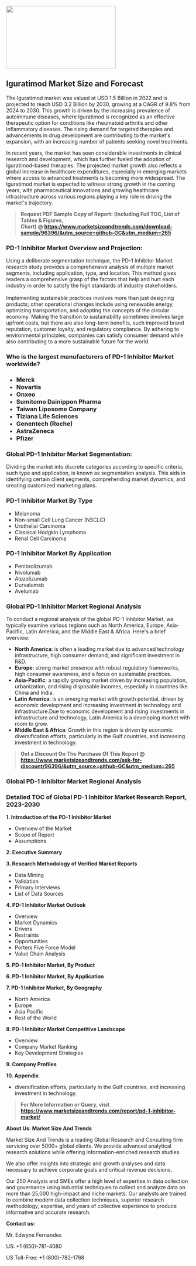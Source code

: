 <p><img class="alignnone size-medium wp-image-20088" src="https://ffe5etoiles.com/wp-content/uploads/2024/12/MST1-300x171.png" alt="" width="300" height="171" /></p><h2>Iguratimod Market Size and Forecast</h2><p>The Iguratimod market was valued at USD 1.5 Billion in 2022 and is projected to reach USD 3.2 Billion by 2030, growing at a CAGR of 9.8% from 2024 to 2030. This growth is driven by the increasing prevalence of autoimmune diseases, where Iguratimod is recognized as an effective therapeutic option for conditions like rheumatoid arthritis and other inflammatory diseases. The rising demand for targeted therapies and advancements in drug development are contributing to the market's expansion, with an increasing number of patients seeking novel treatments.</p><p>In recent years, the market has seen considerable investments in clinical research and development, which has further fueled the adoption of Iguratimod-based therapies. The projected market growth also reflects a global increase in healthcare expenditures, especially in emerging markets where access to advanced treatments is becoming more widespread. The Iguratimod market is expected to witness strong growth in the coming years, with pharmaceutical innovations and growing healthcare infrastructure across various regions playing a key role in driving the market's trajectory.</p></p><blockquote id="" class=""><strong>Request PDF Sample Copy of Report: (Including Full TOC, List of Tables &amp; Figures, Chart)&nbsp;@&nbsp;<strong><a href="https://www.marketsizeandtrends.com/download-sample/96396/&utm_source=github-GC&utm_medium=265" target="_blank">https://www.marketsizeandtrends.com/download-sample/96396/&utm_source=github-GC&utm_medium=265</a></strong></strong></blockquote><h3 id="" class="">PD-1 Inhibitor Market&nbsp;Overview and Projection:</h3><p id="" class="">Using a deliberate segmentation technique, the PD-1 Inhibitor Market research study provides a comprehensive analysis of multiple market segments, including application, type, and location. This method gives readers a comprehensive grasp of the factors that help and hurt each industry in order to satisfy the high standards of industry stakeholders. <br /> <br />Implementing sustainable practices involves more than just designing products; other operational changes include using renewable energy, optimizing transportation, and adopting the concepts of the circular economy. Making the transition to sustainability sometimes involves large upfront costs, but there are also long-term benefits, such improved brand reputation, customer loyalty, and regulatory compliance. By adhering to environmental principles, companies can satisfy consumer demand while also contributing to a more sustainable future for the world.</p><h3 id="" class="">Who is the largest manufacturers of&nbsp;PD-1 Inhibitor Market worldwide?</h3><h3 class=""><p><ul><li>Merck </li><li> Novartis </li><li> Onxeo </li><li> Sumitomo Dainippon Pharma </li><li> Taiwan Liposome Company </li><li> Tiziana Life Sciences </li><li> Genentech (Roche) </li><li> AstraZeneca </li><li> Pfizer</li></ul></p></h3><h3 id="" class="">Global&nbsp;PD-1 Inhibitor Market Segmentation:</h3><p id="" class="">Dividing the market into discrete categories according to specific criteria, such type and application, is known as segmentation analysis. This aids in identifying certain client segments, comprehending market dynamics, and creating customized marketing plans.</p><h3 id="" class="">PD-1 Inhibitor Market&nbsp;By Type</h3><p><p><ul><li>Melanoma </li><li> Non-small Cell Lung Cancer (NSCLC) </li><li> Urothelial Carcinoma </li><li> Classical Hodgkin Lymphoma </li><li> Renal Cell Carcinoma</p></li></ul></p></p><h3 id="" class="">PD-1 Inhibitor Market&nbsp;By Application</h3><p class=""><p><ul><li>Pembrolizumab </li><li> Nivolumab </li><li> Atezolizumab </li><li> Durvalumab </li><li> Avelumab</li></ul></p></p><h3 id="" class="">Global PD-1 Inhibitor Market Regional Analysis</h3><p id="" class="">To conduct a regional analysis of the global PD-1 Inhibitor Market, we typically examine various regions such as North America, Europe, Asia-Pacific, Latin America, and the Middle East &amp; Africa. Here's a brief overview:</p><ul><li><strong>North America</strong>: is often a leading market due to advanced technology infrastructure, high consumer demand, and significant investment in R&amp;D.</li><li><strong>Europe</strong>: strong market presence with robust regulatory frameworks, high consumer awareness, and a focus on sustainable practices.</li><li><strong>Asia-Pacific</strong>: a rapidly growing market driven by increasing population, urbanization, and rising disposable incomes, especially in countries like China and India.</li><li><strong>Latin America</strong>: is an emerging market with growth potential, driven by economic development and increasing investment in technology and infrastructure.Due to economic development and rising investments in infrastructure and technology, Latin America is a developing market with room to grow.</li><li><strong>Middle East &amp; Africa</strong>: Growth in this region is driven by economic diversification efforts, particularly in the Gulf countries, and increasing investment in technology.</li></ul><blockquote id="" class=""><strong>Get a Discount On The Purchase Of This Report @ <strong><a href="https://www.marketsizeandtrends.com/ask-for-discount/96396/&utm_source=github-GC&utm_medium=265" target="_blank">https://www.marketsizeandtrends.com/ask-for-discount/96396/&utm_source=github-GC&utm_medium=265</a></strong></strong></blockquote><h3 id="" class="">Global PD-1 Inhibitor Market Regional Analysis</h3><h3 id="" class="">Detailed TOC of Global PD-1 Inhibitor Market Research Report, 2023-2030</h3><p id="" class=""><strong>1. Introduction of the PD-1 Inhibitor Market</strong></p><ul><li>Overview of the Market</li><li>Scope of Report</li><li>Assumptions</li></ul><p id="" class=""><strong>2. Executive Summary</strong></p><p id="" class=""><strong>3. Research Methodology of Verified Market Reports</strong></p><ul><li>Data Mining</li><li>Validation</li><li>Primary Interviews</li><li>List of Data Sources</li></ul><p id="" class=""><strong>4. PD-1 Inhibitor Market Outlook</strong></p><ul><li>Overview</li><li>Market Dynamics</li><li>Drivers</li><li>Restraints</li><li>Opportunities</li><li>Porters Five Force Model</li><li>Value Chain Analysis</li></ul><p id="" class=""><strong>5. PD-1 Inhibitor Market, By Product</strong></p><p id="" class=""><strong>6. PD-1 Inhibitor Market, By Application</strong></p><p id="" class=""><strong>7. PD-1 Inhibitor Market, By Geography</strong></p><ul><li>North America</li><li>Europe</li><li>Asia Pacific</li><li>Rest of the World</li></ul><p id="" class=""><strong>8. PD-1 Inhibitor Market Competitive Landscape</strong></p><ul><li>Overview</li><li>Company Market Ranking</li><li>Key Development Strategies</li></ul><p id="" class=""><strong>9. Company Profiles</strong></p><p id="" class=""><strong>10. Appendix</strong></p><ul><li>diversification efforts, particularly in the Gulf countries, and increasing investment in technology.</li></ul><blockquote id="" class=""><strong>For More Information or Query, visit <strong><strong><a href="https://www.marketsizeandtrends.com/report/pd-1-inhibitor-market/" target="_blank">https://www.marketsizeandtrends.com/report/pd-1-inhibitor-market/</a></strong></strong></strong></blockquote><p id="" class=""><strong>About Us: Market Size And Trends</strong></p><p id="" class="">Market Size And Trends is a leading Global Research and Consulting firm servicing over 5000+ global clients. We provide advanced analytical research solutions while offering information-enriched research studies.</p><p id="" class="">We also offer insights into strategic and growth analyses and data necessary to achieve corporate goals and critical revenue decisions.</p><p id="" class="">Our 250 Analysts and SMEs offer a high level of expertise in data collection and governance using industrial techniques to collect and analyze data on more than 25,000 high-impact and niche markets. Our analysts are trained to combine modern data collection techniques, superior research methodology, expertise, and years of collective experience to produce informative and accurate research.</p><p id="" class=""><strong>Contact us:</strong></p><p id="" class="">Mr. Edwyne Fernandes</p><p id="" class="">US: +1 (650)-781-4080</p><p id="" class="">US Toll-Free: +1 (800)-782-1768</p>
